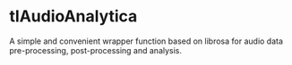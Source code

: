 # tlAudioAnalytica
A simple and convenient wrapper function based on librosa for audio data pre-processing, post-processing and analysis.
